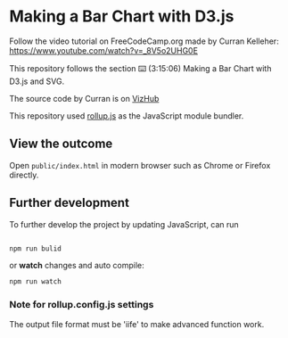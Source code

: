 # Making a Bar Chart with D3.js
Follow the video tutorial on FreeCodeCamp.org made by Curran Kelleher: https://www.youtube.com/watch?v=_8V5o2UHG0E

This repository follows the section ⌨️ (3:15:06) Making a Bar Chart with D3.js and SVG.

The source code by Curran is on [VizHub](https://vizhub.com/curran/326730c80fc54969ae501fb58c8cb94b?edit=files&file=data.csv&mode=mini)

This repository used [rollup.js](https://rollupjs.org/) as the JavaScript module bundler. 

## View the outcome
Open `public/index.html` in modern browser such as Chrome or Firefox directly. 

## Further development
To further develop the project by updating JavaScript, can run

```javascript

npm run bulid

```

or **watch** changes and auto compile:
```javascript
npm run watch
```

### Note for rollup.config.js settings
The output file format must be 'iife' to make advanced function work. 